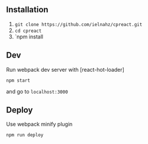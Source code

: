 ## Installation

1. `git clone https://github.com/ielnahz/cpreact.git`
2. `cd cpreact`
3. `npm install

## Dev

Run webpack dev server with [react-hot-loader]

```
npm start
```

and go to `localhost:3000`

## Deploy

Use webpack minify plugin

```
npm run deploy
```